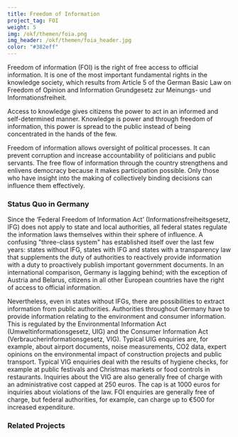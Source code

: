 ```yaml
---
title: Freedom of Information
project_tag: FOI
weight: 5
img: /okf/themen/foia.png
img_header: /okf/themen/foia_header.jpg
color: "#382eff"
---
```


Freedom of information (FOI) is the right of free access to official information. It is one of the most important fundamental rights in the knowledge society, which results from Article 5 of the German Basic Law on Freedom of Opinion and Information Grundgesetz zur Meinungs- und Informationsfreiheit.

<!--more-->

Access to knowledge gives citizens the power to act in an  informed and self-determined manner. Knowledge is power and through freedom of information, this power is spread to the public instead of being concentrated in the hands of the few. 

Freedom of information allows oversight of political processes. It can prevent corruption and increase accountability of politicians and public servants. The free flow of information through the country strengthens and enlivens democracy because it makes participation possible. Only those who have insight into the making of collectively binding decisions can influence them effectively.

### Status Quo in Germany

Since the ‘Federal Freedom of Information Act’ (Informationsfreiheitsgesetz, IFG) does not apply to state and local authorities, all federal states regulate the information laws themselves within their sphere of influence. A confusing "three-class system" has established itself over the last few years: states without IFG, states with IFG and states with a transparency law that supplements the duty of authorities to reactively provide information with a duty to proactively publish important government documents. In an international comparison, Germany is lagging behind; with the exception of Austria and Belarus, citizens in all other European countries have the right of access to official information.

Nevertheless, even in states without IFGs, there are possibilities to extract information from public authorities. Authorities throughout Germany have to provide information relating to the environment and consumer information. This is regulated by the Environmental Information Act (Umweltinformationsgesetz, UIG) and the Consumer Information Act (Verbraucherinformationsgesetz, VIG). Typical UIG enquiries are, for example, about airport documents, noise measurements, CO2 data, expert opinions on the environmental impact of construction projects and public transport. Typical VIG enquiries deal with the results of hygiene checks, for example at public festivals and Christmas markets or food controls in restaurants. Inquiries about the VIG are also generally free of charge with an administrative cost capped at 250 euros. The cap is at 1000 euros for inquiries about violations of the law. FOI enquiries are generally free of charge, but federal authorities, for example, can charge up to €500 for increased expenditure.

### Related Projects
